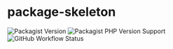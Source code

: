# package-skeleton 
![Packagist Version](https://img.shields.io/packagist/v/hyqo/)
![Packagist PHP Version Support](https://img.shields.io/packagist/php-v/hyqo/)
![GitHub Workflow Status](https://img.shields.io/github/workflow/status/hyqo//run-tests)

